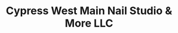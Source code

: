 ---
title: "Cypress West Main Nail Studio & More LLC"
url: /ninety-six/cypress-west-main-nail-studio-and-more-llc/
shop: beauty
---